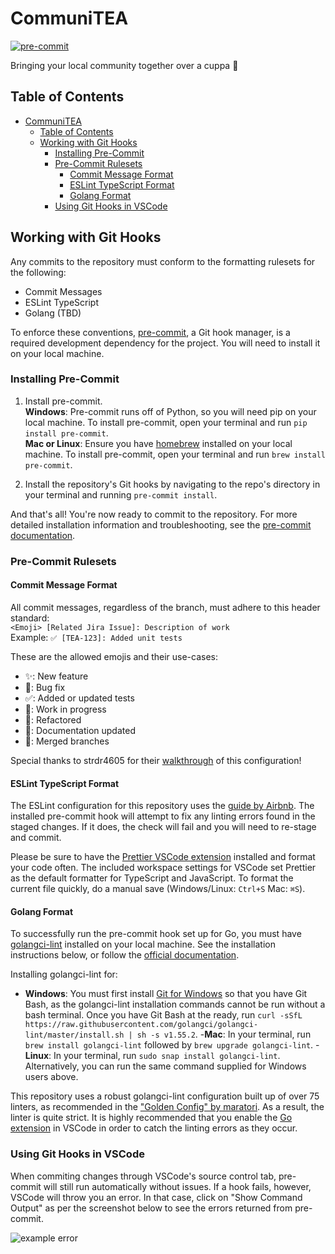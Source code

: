 # CommuniTEA

[![pre-commit](https://img.shields.io/badge/pre--commit-enabled-brightgreen?logo=pre-commit)](https://github.com/pre-commit/pre-commit)

Bringing your local community together over a cuppa 🍵

## Table of Contents

- [CommuniTEA](#communitea)
  - [Table of Contents](#table-of-contents)
  - [Working with Git Hooks](#working-with-git-hooks)
    - [Installing Pre-Commit](#installing-pre-commit)
    - [Pre-Commit Rulesets](#pre-commit-rulesets)
      - [Commit Message Format](#commit-message-format)
      - [ESLint TypeScript Format](#eslint-typescript-format)
      - [Golang Format](#golang-format)
    - [Using Git Hooks in VSCode](#using-git-hooks-in-vscode)

## Working with Git Hooks

Any commits to the repository must conform to the formatting rulesets for the following:
- Commit Messages
- ESLint TypeScript
- Golang (TBD)

To enforce these conventions, [pre-commit](https://pre-commit.com/), a Git hook manager, is a required development dependency for the project. You will need to install it on your local machine.

### Installing Pre-Commit

1. Install pre-commit.<br>
**Windows**:
Pre-commit runs off of Python, so you will need pip on your local machine. To install pre-commit, open your terminal and run `pip install pre-commit`.<br>
**Mac or Linux**:
Ensure you have [homebrew](https://brew.sh/) installed on your local machine. To install pre-commit, open your terminal and run `brew install pre-commit`.

2. Install the repository's Git hooks by navigating to the repo's directory in your terminal and running `pre-commit install`.

And that's all! You're now ready to commit to the repository.
For more detailed installation information and troubleshooting, see the [pre-commit documentation](https://pre-commit.com/#install).

### Pre-Commit Rulesets

#### Commit Message Format

All commit messages, regardless of the branch, must adhere to this header standard:<br>
```<Emoji> [Related Jira Issue]: Description of work```<br>
Example: `✅ [TEA-123]: Added unit tests`

These are the allowed emojis and their use-cases:
- ✨: New feature
- 🐞: Bug fix
- ✅: Added or updated tests
- 🚧: Work in progress
- 🔨: Refactored
- 📝: Documentation updated
- 🤝: Merged branches

Special thanks to strdr4605 for their [walkthrough](https://strdr4605.com/commitlint-custom-commit-message-with-emojis) of this configuration!

#### ESLint TypeScript Format

The ESLint configuration for this repository uses the [guide by Airbnb](https://github.com/airbnb/javascript). The installed pre-commit hook will attempt to fix any linting errors found in the staged changes. If it does, the check will fail and you will need to re-stage and commit.

Please be sure to have the [Prettier VSCode extension](https://marketplace.visualstudio.com/items?itemName=esbenp.prettier-vscode) installed and format your code often. The included workspace settings for VSCode set Prettier as the default formatter for TypeScript and JavaScript. To format the current file quickly, do a manual save (Windows/Linux: `Ctrl+S`  Mac: `⌘S`).

#### Golang Format

To successfully run the pre-commit hook set up for Go, you must have [golangci-lint](https://golangci-lint.run/) installed on your local machine. See the installation instructions below, or follow the [official documentation](https://golangci-lint.run/usage/install/).

Installing golangci-lint for:
- **Windows**: You must first install [Git for Windows](https://gitforwindows.org/) so that you have Git Bash, as the golangci-lint installation commands cannot be run without a bash terminal. Once you have Git Bash at the ready, run `curl -sSfL https://raw.githubusercontent.com/golangci/golangci-lint/master/install.sh | sh -s v1.55.2`.
-**Mac**: In your terminal, run `brew install golangci-lint` followed by `brew upgrade golangci-lint`.
-**Linux**: In your terminal, run `sudo snap install golangci-lint`. Alternatively, you can run the same command supplied for Windows users above.

This repository uses a robust golangci-lint configuration built up of over 75 linters, as recommended in the ["Golden Config" by maratori](https://gist.github.com/maratori/47a4d00457a92aa426dbd48a18776322). As a result, the linter is quite strict. It is highly recommended that you enable the [Go extension](https://marketplace.visualstudio.com/items?itemName=golang.Go) in VSCode in order to catch the linting errors as they occur.


### Using Git Hooks in VSCode

When commiting changes through VSCode's source control tab, pre-commit will still run automatically without issues. If a hook fails, however, VSCode will throw you an error. In that case, click on "Show Command Output" as per the screenshot below to see the errors returned from pre-commit.

![example error](https://gitlab.com/tea-masters/communiTEA/uploads/20cb944e753e1823f0702918050a4540/Screenshot_2023-10-17_124748.png)
